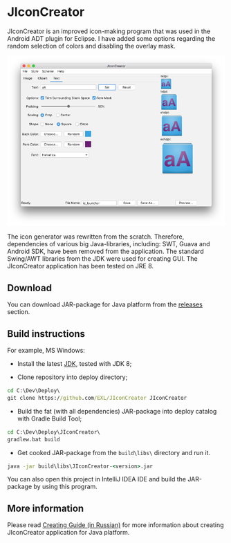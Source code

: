 JIconCreator
============

JIconCreator is an improved icon-making program that was used in the Android ADT plugin for Eclipse. I have added some options regarding the random selection of colors and disabling the overlay mask.

![JIconCreator running on macOS 10.13](images/jiconcreator_macos10_13.png)

The icon generator was rewritten from the scratch. Therefore, dependencies of various big Java-libraries, including: SWT, Guava and Android SDK, have been removed from the application. The standard Swing/AWT libraries from the JDK were used for creating GUI. The JIconCreator application has been tested on JRE 8.

## Download

You can download JAR-package for Java platform from the [releases](https://github.com/EXL/JIconCreator/releases) section.

## Build instructions

For example, MS Windows:

* Install the latest [JDK](http://www.oracle.com/technetwork/java/javase/downloads/index.html), tested with JDK 8;

* Clone repository into deploy directory;

```bat
cd C:\Dev\Deploy\
git clone https://github.com/EXL/JIconCreator JIconCreator
```

* Build the fat (with all dependencies) JAR-package into deploy catalog with Gradle Build Tool;

```bat
cd C:\Dev\Deploy\JIconCreator\
gradlew.bat build
```

* Get cooked JAR-package from the `build\libs\` directory and run it.

```bat
java -jar build\libs\JIconCreator-<version>.jar
```

You can also open this project in IntelliJ IDEA IDE and build the JAR-package by using this program.

## More information

Please read [Creating Guide (in Russian)](https://exlmoto.ru/new-updates-and-tools-2/#jiconcreator) for more information about creating JIconCreator application for Java platform.
